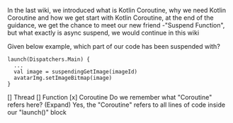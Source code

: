 In the last wiki, we introduced what is Kotlin Coroutine, why we need Kotlin Coroutine and how we get start with Kotlin Coroutine, at the end of the guidance, we get the chance to meet our new friend -"Suspend Function", but what exactly is async suspend, we would continue in this wiki

Given below example, which part of our code has been suspended with?
```
launch(Dispatchers.Main) {
  ...
  val image = suspendingGetImage(imageId)
  avatarImg.setImageBitmap(image)
}
```
[] Thread
[] Function
[x] Coroutine
Do we remember what "Coroutine" refers here? 
(Expand) Yes, the "Coroutine" refers to all lines of code inside our "launch()" block



<!--stackedit_data:
eyJoaXN0b3J5IjpbMTc1MDM0OTUxMl19
-->